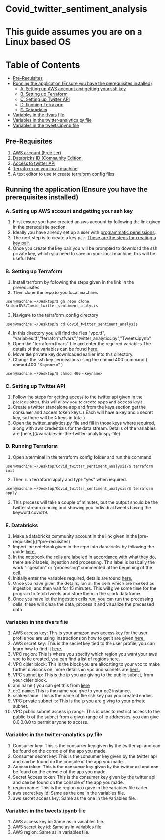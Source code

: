 # Covid_twitter_sentiment_analysis

# This guide assumes you are on a Linux based OS

# Table of Contents
  * [Pre-Requisites](#pre-requisites)
  * [Running the application (Ensure you have the prerequisites installed)](#running-the-application--ensure-you-have-the-prerequisites-installed-)
    + [A. Setting up AWS account and getting your ssh key](#a-setting-up-aws-account-and-getting-your-ssh-key)
    + [B. Setting up Terraform](#b-setting-up-terraform)
    + [C. Setting up Twitter API](#c-setting-up-twitter-api)
    + [D. Running Terraform](#d-running-terraform)
    + [E. Databricks](#e-databricks)
  * [Variables in the tfvars file](#variables-in-the-tfvars-file)
  * [Variables in the twitter-analytics.py file](#variables-in-the-twitter-analyticspy-file)
  * [Variables in the tweets.ipynb file](#variables-in-the-tweetsipynb-file)

## Pre-Requisites
1. [AWS account (Free tier)](https://aws.amazon.com/premiumsupport/knowledge-center/create-and-activate-aws-account/)
2. [Databricks ID (Community Edition)](https://community.cloud.databricks.com/login.html)
3. [Access to twitter API](https://developer.twitter.com/en/docs/twitter-api/getting-started/getting-access-to-the-twitter-api)
4. [Terraform on you local machine](https://learn.hashicorp.com/tutorials/terraform/install-cli)
5. A text editor to use to create terraform config files

## Running the application (Ensure you have the prerequisites installed)

### A. Setting up AWS account and getting your ssh key
  1. First ensure you have created an aws account by following the link given in the prerequisite section.
  2. Ideally you have already set up a user with [programmatic permissions](https://docs.aws.amazon.com/IAM/latest/UserGuide/id_users_create.html).
  3. The next step is to create a key pair. [These are the steps for creating a key pair.](https://docs.aws.amazon.com/AWSEC2/latest/UserGuide/ec2-key-pairs.html)
  4. Once you create the key pair you will be prompted to download the ssh private key, which you need to save on your local machine, this will be useful later.
### B. Setting up Terraform
  1. Install terrform by following the steps given in the link in the prerequisites.
  2. Then clone the repo to you local machine.
  ```console
user@machine:~/Desktop/$ gh repo clone SrikarDVS/Covid_twitter_sentiment_analysis
```
  3. Navigate to the terraform_config directory
```console
user@machine:~/Desktop/$ cd Covid_twitter_sentiment_analysis
```
  4. In this directory you will find the files "vpc.tf", "variables.tf","terraform.tfvars","twitter_analytics.py","Tweets.ipynb"
  5. Open the "terraform.tfvars" file and enter the required variables.The details of the variables can be found [here.](#variables-in-the-tfvars-file)
  7. Move the private key downloaded earlier into this directory.
  8. Change the ssh key permissions using the chmod 400 command ( chmod 400 "Keyname" )
  ```console
user@machine:~/Desktop/$ chmod 400 <keyname>
```
  
### C. Setting up Twitter API
  1. Follow the steps for getting access to the twitter api given in the prerequisites, this will allow you to create apps and access keys.
  2. Create a twitter standalone app and from the keys section get the consumer and access token keys. ( Each will have a key and a secret key, so there will be 4 keys in total )
  3. Open the twitter_analytics.py file and fill in those keys where required, along with aws credentials for the data stream. Details of the variables are [here]((#variables-in-the-twitter-analyticspy-file)
  
### D. Running Terraform
  1. Open a terminal in the terraform_config folder and run the command  
```console
user@machine:~/Desktop/Covid_twitter_sentiment_analysis/$ terraform init 
```
  2. Then run terraform apply and type "yes" when required.
```console
user@machine:~/Desktop/Covid_twitter_sentiment_analysis/$ terraform apply
``` 
  3. This process will take a couple of minutes, but the output should be the twitter stream running and showing you individual tweets having the keyword covid19.
  
### E. Databricks
  1. Make a databricks community account in the link given in the [pre-requisites]((#pre-requisites)
  2. Import the notebook given in the repo into databricks by following the guide [here.](https://docs.databricks.com/notebooks/notebooks-manage.html#import-a-notebook)
  3. In the notebook the cells are labelled in accordance with what they do, there are 2 labels, ingestion and processing. This label is basically the work "ingesiton" or "processing" commented at the beginning of the cell.
  4. Initially enter the variables required, details are found [here.](#variables-in-the-tweetsipynb-file)
  5. Once you have given the details, run all the cells which are marked as ingestion, and then wait for 15 minutes. This will give some time for the program to fetch tweets and store them in the spark dataframe.
  6. Once you have let the ingestion cells run, you can run the processing cells, these will clean the data, process it and visualize the processed data


### Variables in the tfvars file

1. AWS access key: This is your amazon aws access key for the user profile you are using, instructions on how to get it are given [here.](https://docs.aws.amazon.com/general/latest/gr/aws-sec-cred-types.html)
2. AWS secret key: This is the secret key tied to the user profile, you can learn how to find it [here.](https://docs.aws.amazon.com/general/latest/gr/aws-sec-cred-types.html)
3. VPC region: This is where you specify which region you want your aws vpc to be created, you can find a list of regions [here.](https://docs.aws.amazon.com/AmazonRDS/latest/UserGuide/Concepts.RegionsAndAvailabilityZones.html)
4. VPC cider block: This is the block you are allocating to your vpc to make further divisions on, more details on vpc and subnets are [here.](https://docs.aws.amazon.com/vpc/latest/userguide/working-with-vpcs.html)
5. VPC subnet ip: This is the ip you are giving to the public subnet, from your cider block.
6. ami name ( you can get this from [here](https://docs.aws.amazon.com/AWSEC2/latest/UserGuide/finding-an-ami.html)
7. ec2 name: This is the name you give to your ec2 instance.
8. sshkeyname: This is the name of the ssh key pair you created earlier.
9. VPC private subnet ip: This is the ip you are giving to your private subnet.
10. VPC public subnet access ip range: This is used to restrict access to the public ip of the subnet from a given range of ip addresses, you can give 0.0.0.0/0 to permit anyone to access.


### Variables in the twitter-analytics.py file

1. Consumer key: This is the consumer key given by the twitter api and can be found on the console of the app you made.
2. Consumer secret key: This is the consumer key given by the twitter api and can be found on the console of the app you made.
3. Access token: This is the consumer key given by the twitter api and can be found on the console of the app you made.
4. Secret Access token: This is the consumer key given by the twitter api and can be found on the console of the app you made.
5. region name: This is the region you gave in the variables file earler.
6. aws secret key id: Same as the one in the variables file.
7. aws secret access key: Same as the one in the variables file.

### Variables in the tweets.ipynb file

1. AWS access key id: Same as in variables file.
2. AWS secret key id: Same as in variables file.
3. AWS region: Same as in variables file.
